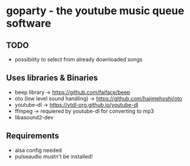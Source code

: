 # goparty - the youtube music queue software

## TODO
- possibility to select from already downloaded songs

## Uses libraries & Binaries
- beep library -> https://github.com/faiface/beep
- oto (low level sound handling) -> https://github.com/hajimehoshi/oto
- youtube-dl -> https://ytdl-org.github.io/youtube-dl
- ffmpeg -> requiered by youtube-dl for converting to mp3
- libasound2-dev

## Requirements
- alsa config needed
- pulseaudio mustn't be installed!
